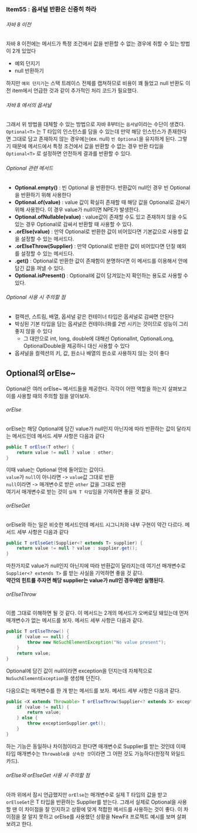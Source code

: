 ### Item55 : 옵셔널 반환은 신중히 하라

###### 자바 8 이전
자바 8 이전에는 메서드가 특정 조건에서 값을 반환할 수 없는 경우에 취할 수 있는 방법이 2개 있었다
- 예외 던지기
- null 반환하기

하지만 `예외 던지기`는 스택 트레이스 전체를 캡쳐하므로 비용이 꽤 들었고 null 반환도 이전 item에서 언급한 것과 같이
추가적인 처리 코드가 필요했다.

###### 자바 8 에서의 옵셔널
그래서 위 방법을 대체할 수 있는 방법으로 자바 8부터는 `옵셔널`이라는 수단이 생겼다.  
`Optional<T>` 는 T 타입의 인스턴스를 담을 수 있는데 만약 해당 인스턴스가 존재한다면 그대로 담고 존재하지 않는 경우에는(ex. null)
`빈 Optional`을 유지하게 된다. 그렇기 때문에 메서드에서 특정 조건에서 값을 반환할 수 없는 경우 반환 타입을 `Optional<T>` 로 설정하면
안전하게 결과를 반환할 수 있다. 

###### Optional 관련 메서드
- **Optional.empty()** : 빈 Optional 을 반환한다. 반환값이 null인 경우 빈 Optional을 반환하기 위해 사용한다
- **Optional.of(value)** : value 값이 확실히 존재할 때 해당 값을 Optional로 감싸기 위해 사용한다. 이 경우 value가 null이면 NPE가 발생한다.
- **Optional.ofNullable(value)** : value값이 존재할 수도 있고 존재하지 않을 수도 있는 경우 Optional로 감싸서 반환할 때 사용할 수 있다.
- **.orElse(value)** : 만약 Optional로 반환한 값이 비어있다면 기본값으로 사용할 값을 설정할 수 있는 메서드다.
- **.orElseThrow(Supplier)** : 만약 Optional로 반환한 값이 비어있다면 던질 예외를 설정할 수 있는 메서드다.
- **.get()** : Optional로 반환한 값이 존재함이 분명하다면 이 메서드를 이용해서 안에 담긴 값을 꺼낼 수 있다.
- **Optional.isPresent()** : Optional에 값이 담겨있는지 확인하는 용도로 사용할 수 있다.

###### Optional 사용 시 주의할 점
- 컬렉션, 스트림, 배열, 옵셔널 같은 컨테이너 타입은 옵셔널로 감싸면 안된다
- 박싱된 기본 타입을 담는 옵셔널은 컨테이너화를 2번 시키는 것이므로 성능이 그리 좋지 않을 수 있다
  - 그 대안으로 int, long, double에 대해선 OptionalInt, OptionalLong, OptionalDouble을 제공하니 대신 사용할 수 있다 
- 옵셔널을 컬렉션의 키, 값, 원소나 배열의 원소로 사용하지 않는 것이 좋다

## Optional의 orElse~
Optional은 여러 orElse~ 메서드들을 제공한다. 각각이 어떤 역할을 하는지 살펴보고 이를 사용할 때의 주의할 점을 알아보자.

###### orElse
orElse는 해당 Optional에 담긴 value가 null인지 아닌지에 따라 반환하는 값이 달라지는 메서드인데
메서드 세부 사항은 다음과 같다
```java
public T orElse(T other) {
    return value != null ? value : other;
}
```
이때 value는 Optional 안에 들어있는 값이다.  
`value`가 `null`이 아니라면 -> `value`값 그대로 반환  
`null`이라면 -> 매개변수로 받은 `other` 값을 그대로 반환  
여기서 매개변수로 받는 것이 `실제 T 타입`임을 기억하면 좋을 것 같다.

###### orElseGet
orElse와 하는 일은 비슷한 메서드인데 메서드 시그니처와 내부 구현이 약간 다르다.
메서드 세부 사항은 다음과 같다
```java
public T orElseGet(Supplier<? extends T> supplier) {
    return value != null ? value : supplier.get();
}
```
마찬가지로 value가 null인지 아닌지에 따라 반환값이 달라지는데 여기선 매개변수로 
`Supplier<? extends T>` 를 받는 사실을 기억하면 좋을 것 같다.  
**약간의 힌트를 주자면 해당 supplier는 value가 null인 경우에만 실행된다.**

###### orElseThrow
이름 그대로 이해하면 될 것 같다. 이 메서드는 2개의 메서드가 오버로딩 돼있는데 먼저 매개변수가 없는 메서드를 보자. 메서드 세부 사항은 다음과 같다.
```java
public T orElseThrow() {
    if (value == null) {
        throw new NoSuchElementException("No value present");
    }
    return value;
}
```
Optional에 담긴 값이 null이라면 exception을 던지는데 자체적으로 `NoSuchElementException`을 생성해 던진다. 

다음으로는 매개변수를 한 개 받는 메서드를 보자. 메서드 세부 사항은 다음과 같다.
```java
public <X extends Throwable> T orElseThrow(Supplier<? extends X> exceptionSupplier) throws X {
    if (value != null) {
        return value;
    } else {
        throw exceptionSupplier.get();
    }
}
```
하는 기능은 동일하나 차이점이라고 한다면 매개변수로 Supplier를 받는 것인데 이때 타입 매개변수는 `Throwable을 상속한 것`이라면 그 어떤 것도 가능하다(한정적 와일드 카드). 

###### orElse와 orElseGet 사용 시 주의할 점
아까 위에서 잠시 언급했지만 `orElse`는 매개변수로 실제 T 타입의 값을 받고 `orElseGet`은 T 타입을 반환하는 Supplier를 받는다.
그래서 실제로 Optional을 사용할 땐 이 차이점을 잘 인지하고 상황에 맞게 적합한 메서드를 사용하는 것이 좋다. 이 차이점을 잘 알지 못하고 orElse를 사용했던 상황을 NewFit 프로젝트 
예시를 보며 살펴보려고 한다.
